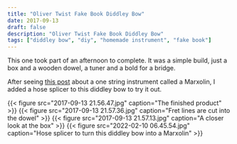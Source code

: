 ```yaml
---
title: "Oliver Twist Fake Book Diddley Bow"
date: 2017-09-13
draft: false
description: "Oliver Twist Fake Book Diddley Bow"
tags: ["diddley bow", "diy", "homemade instrument", "fake book"]
---
```

This one took part of an afternoon to complete. It was a simple build, just a box and a wooden dowel, a tuner and a bold for a bridge.

After seeing [this post](https://www.cigarboxguitars.com/post/1921-marxolin-one-string-slide-guitar) about a one string instrument called a Marxolin, I added a hose splicer to this diddley bow to try it out.

{{< figure src="2017-09-13 21.56.47.jpg" caption="The finished product" >}}
{{< figure src="2017-09-13 21.57.36.jpg" caption="Fret lines are cut into the dowel" >}}
{{< figure src="2017-09-13 21.57.13.jpg" caption="A closer look at the box" >}}
{{< figure src="2022-02-10 06.45.54.jpg" caption="Hose splicer to turn this diddley bow into a Marxolin" >}}
